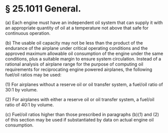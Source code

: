 # § 25.1011   General.

(a) Each engine must have an independent oil system that can supply it with an appropriate quantity of oil at a temperature not above that safe for continuous operation. 


(b) The usable oil capacity may not be less than the product of the endurance of the airplane under critical operating conditions and the approved maximum allowable oil consumption of the engine under the same conditions, plus a suitable margin to ensure system circulation. Instead of a rational analysis of airplane range for the purpose of computing oil requirements for reciprocating engine powered airplanes, the following fuel/oil ratios may be used: 


(1) For airplanes without a reserve oil or oil transfer system, a fuel/oil ratio of 30:1 by volume. 


(2) For airplanes with either a reserve oil or oil transfer system, a fuel/oil ratio of 40:1 by volume. 


(c) Fuel/oil ratios higher than those prescribed in paragraphs (b)(1) and (2) of this section may be used if substantiated by data on actual engine oil consumption. 





